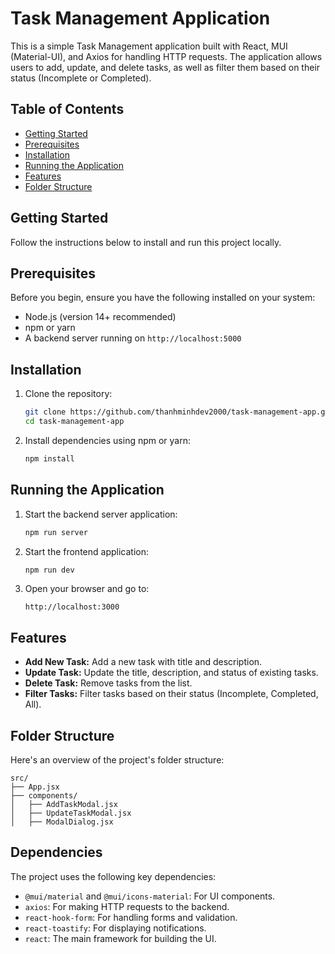 # Task Management Application

This is a simple Task Management application built with React, MUI (Material-UI), and Axios for handling HTTP requests. The application allows users to add, update, and delete tasks, as well as filter them based on their status (Incomplete or Completed).

## Table of Contents

- [Getting Started](#getting-started)
- [Prerequisites](#prerequisites)
- [Installation](#installation)
- [Running the Application](#running-the-application)
- [Features](#features)
- [Folder Structure](#folder-structure)

## Getting Started

Follow the instructions below to install and run this project locally.

## Prerequisites

Before you begin, ensure you have the following installed on your system:

- Node.js (version 14+ recommended)
- npm or yarn
- A backend server running on `http://localhost:5000`

## Installation

1. Clone the repository:

   ```bash
   git clone https://github.com/thanhminhdev2000/task-management-app.git
   cd task-management-app
   ```

2. Install dependencies using npm or yarn:
   ```bash
   npm install
   ```

## Running the Application

1. Start the backend server application:

   ```bash
   npm run server
   ```

2. Start the frontend application:

   ```bash
   npm run dev
   ```

3. Open your browser and go to:
   ```
   http://localhost:3000
   ```

## Features

- **Add New Task:** Add a new task with title and description.
- **Update Task:** Update the title, description, and status of existing tasks.
- **Delete Task:** Remove tasks from the list.
- **Filter Tasks:** Filter tasks based on their status (Incomplete, Completed, All).

## Folder Structure

Here's an overview of the project's folder structure:

```
src/
├── App.jsx
├── components/
│   ├── AddTaskModal.jsx
│   ├── UpdateTaskModal.jsx
│   ├── ModalDialog.jsx
```

## Dependencies

The project uses the following key dependencies:

- `@mui/material` and `@mui/icons-material`: For UI components.
- `axios`: For making HTTP requests to the backend.
- `react-hook-form`: For handling forms and validation.
- `react-toastify`: For displaying notifications.
- `react`: The main framework for building the UI.
